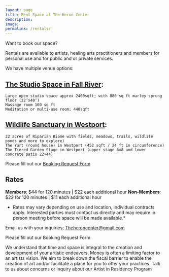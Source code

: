 ```yaml
---
layout: page
title: Rent Space at The Heron Center
description: 
image: 
permalink: /rentals/
---
```


Want to book our space?

Rentals are available to artists, healing arts practitioners and members for personal use and for public and or private services.

We have multiple venue options:

## [The Studio Space in Fall River](/the-studio/):

    Large open studio space approx 2400sqft; with 880 sq ft marley sprung floor (22’x40’)
    Massage room 160 sq ft
    Meditation or multi-use room; 440sqft

## [Wildlife Sanctuary in Westport](/wildlife-sanctuary/):

    22 acres of Riparian Biome with fields, meadows, trails, wildlife ponds and more to explore)
    The Yurt (round house) in Westport (452 sqft / 24 ft in circumference)
    The Tiered Garden Stage in Westport (upper stage 6×8 and lower concrete patio 22×44)

Please fill out our [Booking Request Form]() 

## Rates

**Members**: $44 for 120 minutes | $22 each additional hour
**Non-Members**: $22 for 120 minutes | $11 each additional hour

* Rates may vary depending on use and location, individual contracts apply.
Interested parties must contact us directly and may require in person meeting before space will be made available.*

Email us with your inquiries; Theheroncenter@gmail.com

Please fill out our Booking Request Form

We understand that time and space is integral to the creation and development of your artistic endeavors. Money is often a limiting factor to an artists vision. We aim to break down the fiscal barrier to enable the creation of art and/or facilitate a place for you to offer your practices. Talk to us about concerns or inquiry about our Artist in Residency Program
